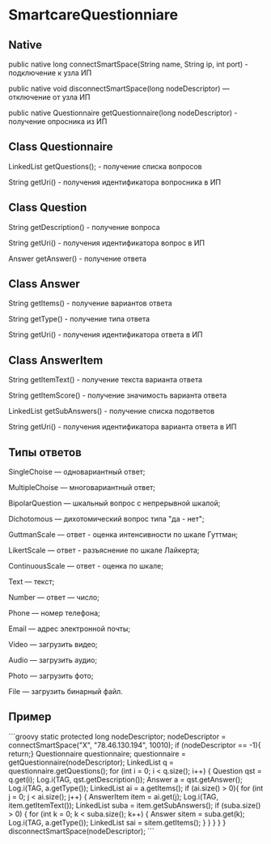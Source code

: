 # SmartcareQuestionniare

<h2>Native</h2>

public native long connectSmartSpace(String name, String ip, int port) - подключение к узла ИП

public native void disconnectSmartSpace(long nodeDescriptor) — отключение от узла ИП

public native Questionnaire  getQuestionnaire(long nodeDescriptor) - получение опросника из ИП

<h2>Class Questionnaire</h2> 

LinkedList <Question> getQuestions(); - получение списка вопросов

String getUri() - получения идентификатора вопросника в ИП

<h2>Class Question </h2>

String getDescription()  - получение вопроса

String getUri() - получения идентификатора вопрос в ИП

Answer getAnswer() - получение ответа

<h2>Class Answer </h2>

String getItems() - получение вариантов ответа

String getType() - получение типа ответа

String getUri() - получения идентификатора ответа в ИП

<h2>Class AnswerItem</h2> 

String getItemText() - получение текста варианта ответа

String getItemScore() - получение значимость варианта ответа

LinkedList<Answer> getSubAnswers() - получение списка подответов

String getUri() - получения идентификатора варианта ответа в ИП

<h2>Типы ответов</h2>

SingleChoise —  одновариантный ответ;

MultipleChoise — многовариантный ответ;

BipolarQuestion — шкальный вопрос с непрерывной шкалой;

Dichotomous — дихотомический вопрос типа "да - нет";

GuttmanScale — ответ - оценка интенсивности по шкале Гуттман;

LikertScale — ответ - разъяснение по шкале Лайкерта;

ContinuousScale —  ответ - оценка по шкале;

Text —  текст;

Number —  ответ — число;

Phone —  номер телефона;

Email —  адрес электронной почты;

Video —  загрузить видео;

Audio —  загрузить аудио;

Photo —  загрузить фото;

File —  загрузить бинарный файл.

<h2>Пример</h2>
```groovy
static protected long nodeDescriptor;
nodeDescriptor = connectSmartSpace("X", "78.46.130.194", 10010);
        if (nodeDescriptor == -1){ return;}	
Questionnaire questionnaire;
questionnaire = getQuestionnaire(nodeDescriptor);
LinkedList <Question> q = questionnaire.getQuestions();
for (int i = 0; i < q.size(); i++) {
    Question qst = q.get(i);
    Log.i(TAG, qst.getDescription());
    Answer a = qst.getAnswer();
    Log.i(TAG, a.getType());
    LinkedList<AnswerItem> ai = a.getItems();
    if (ai.size() > 0){
        for (int j = 0; j < ai.size(); j++) {
            AnswerItem item = ai.get(j);
            Log.i(TAG, item.getItemText());
            LinkedList<Answer> suba = item.getSubAnswers();
            if (suba.size() > 0) {
               for (int k = 0; k < suba.size(); k++) {
                   Answer sitem = suba.get(k);
                   Log.i(TAG, a.getType());
                   LinkedList<AnswerItem> sai = sitem.getItems();
               }
           }
        }
    }
}
disconnectSmartSpace(nodeDescriptor);
```

